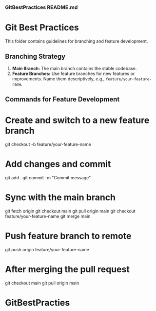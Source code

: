 
### GitBestPractices README.md

# Git Best Practices

This folder contains guidelines for branching and feature development.

## Branching Strategy

1. **Main Branch:** The main branch contains the stable codebase.
2. **Feature Branches:** Use feature branches for new features or improvements. Name them descriptively, e.g., `feature/your-feature-name`.

## Commands for Feature Development

# Create and switch to a new feature branch
git checkout -b feature/your-feature-name

# Add changes and commit
git add .
git commit -m "Commit message"

# Sync with the main branch
git fetch origin
git checkout main
git pull origin main
git checkout feature/your-feature-name
git merge main

# Push feature branch to remote
git push origin feature/your-feature-name

# After merging the pull request
git checkout main
git pull origin main
# GitBestPracties
